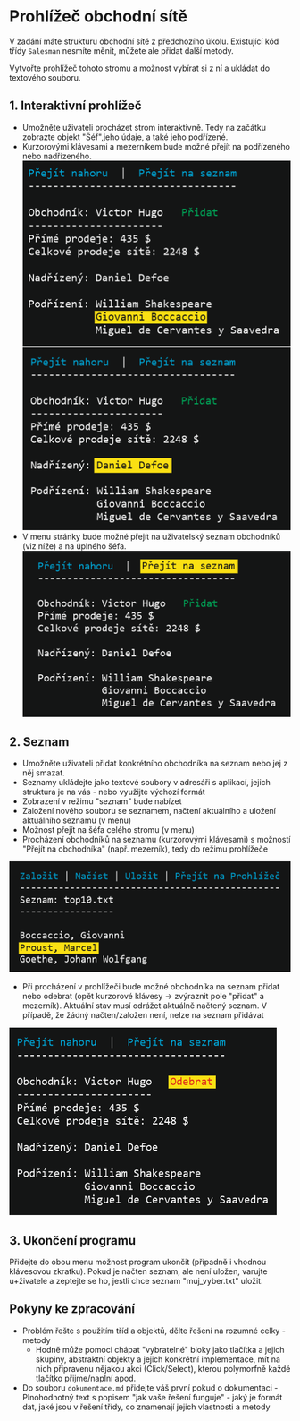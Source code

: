 # Prohlížeč obchodní sítě

V zadání máte strukturu obchodní sítě z předchozího úkolu. Existující kód třídy `Salesman` nesmíte měnit, můžete ale přidat další metody.

Vytvořte prohlížeč tohoto stromu a možnost vybírat si z ní a ukládat do textového souboru.

## 1. Interaktivní prohlížeč
* Umožněte uživateli procházet strom interaktivně. Tedy na začátku zobrazte objekt "Šéf",jeho údaje, a také jeho podřízené.
* Kurzorovými klávesami a mezerníkem bude možné přejít na podřízeného nebo nadřízeného.
![Obchodnik](assets/obchodnik-2.gif)
![Obchodnik](assets/obchodnik-3.gif)
* V menu stránky bude možné přejít na uživatelský seznam obchodníků (viz níže) a na úplného šéfa.
![Obchodnik](assets/obchodnik.png)


## 2. Seznam 
*  Umožněte uživateli přidat konkrétního obchodníka na seznam nebo jej z něj smazat.
*  Seznamy ukládejte jako textové soubory v adresáři s aplikací, jejich struktura je na vás - nebo využijte výchozí formát
*  Zobrazení v režimu "seznam" bude nabízet
  *  Založení nového souboru se seznamem, načtení aktuálního a uložení aktuálního seznamu (v menu)
  *  Možnost přejít na šéfa celého stromu (v menu)
  *  Procházení obchodníků na seznamu (kurzorovými klávesami) s možností "Přejít na obchodníka" (např. mezerník), tedy do režimu prohlížeče

![Obchodnik](assets/list.png)

*  Při procházení v prohlížeči bude možné obchodníka na seznam přidat nebo odebrat (opět kurzorové klávesy -> zvýraznit pole "přidat" a mezerník). Aktuální stav musí odrážet aktuálně načtený seznam. V případě, že žádný načten/založen není, nelze na seznam přidávat

![Obchodnik](assets/obchodnik-4.gif)

## 3. Ukončení programu
Přidejte do obou menu možnost program ukončit (případně i vhodnou klávesovou zkratku). Pokud je načten seznam, ale není uložen, varujte u+živatele a zeptejte se ho, jestli chce seznam "muj_vyber.txt" uložit.

## Pokyny ke zpracování
* Problém řešte s použitím tříd a objektů, dělte řešení na rozumné celky - metody
  * Hodně může pomoci chápat "vybratelné" bloky jako tlačítka a jejich skupiny, abstraktní objekty a jejich konkrétní implementace, mít na nich připravenu nějakou akci (Click/Select), kterou polymorfně každé tlačítko přijme/naplní apod. 
* Do souboru `dokumentace.md` přidejte váš první pokud o dokumentaci - Plnohodnotný text s popisem "jak vaše řešení funguje" - jaký je formát dat, jaké jsou v řešení třídy, co znamenají jejich vlastnosti a metody
